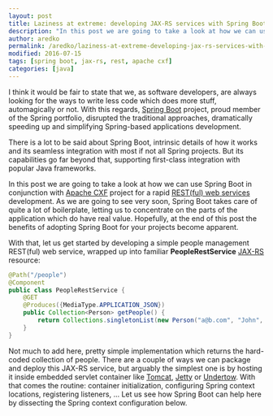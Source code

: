 ```yaml
---
layout: post
title: Laziness at extreme: developing JAX-RS services with Spring Boot
description: "In this post we are going to take a look at how we can use Spring Boot in conjunction with Apache CXF project for a rapid REST(ful) web services development."
author: aredko
permalink: /aredko/laziness-at-extreme-developing-jax-rs-services-with-spring-boot
modified: 2016-07-15
tags: [spring boot, jax-rs, rest, apache cxf]
categories: [java]
---
```

I think it would be fair to state that we, as software developers, are always looking for the ways to write less code
which does more stuff, automagically or not. With this regards, [Spring Boot](http://projects.spring.io/spring-boot/) project, proud member of the Spring portfolio, disrupted the traditional approaches, dramatically speeding up and simplifying Spring-based applications development.

There is a lot to be said about Spring Boot, intrinsic details of how it works and its seamless integration with most if not all Spring projects. But its capabilities go far beyond that, supporting first-class integration with popular Java frameworks.

In this post we are going to take a look at how we can use Spring Boot in conjunction with [Apache CXF](https://cxf.apache.org/)
project for a rapid [REST(ful) web services](https://en.wikipedia.org/wiki/Representational_state_transfer) development. As we are going to see very soon, Spring Boot takes care of quite a lot of boilerplate, letting us to concentrate on the parts of the application which do have real value. Hopefully, at the end of this post the benefits of adopting Spring Boot for your projects become apparent.

With that, let us get started by developing a simple people management REST(ful) web service, wrapped up into familiar **PeopleRestService** [JAX-RS](https://jax-rs-spec.java.net/) resource:
```java
@Path("/people")
@Component
public class PeopleRestService {
    @GET
    @Produces({MediaType.APPLICATION_JSON})
    public Collection<Person> getPeople() {
        return Collections.singletonList(new Person("a@b.com", "John", "Smith"));
    }
}
```
Not much to add here, pretty simple implementation which returns the hard-coded collection of people.
There are a couple of ways we can package and deploy this JAX-RS service,
but arguably the simplest one is by hosting it inside embedded servlet container
like [Tomcat](http://tomcat.apache.org/), [Jetty](http://www.eclipse.org/jetty/) or [Undertow](http://undertow.io/). With that comes the routine: container initialization, configuring Spring context locations, registering listeners, ... Let us see how Spring Boot can help here by dissecting the Spring context configuration below.
